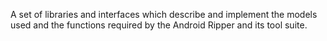 A set of libraries and interfaces which describe and implement the models used and the functions required by the Android Ripper and its tool suite.